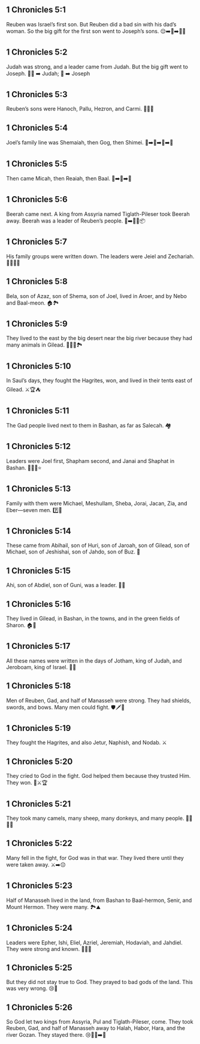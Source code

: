 ## 1 Chronicles 5:1
Reuben was Israel’s first son. But Reuben did a bad sin with his dad’s woman. So the big gift for the first son went to Joseph’s sons. 😔➡️🎁➡️👦👦
## 1 Chronicles 5:2
Judah was strong, and a leader came from Judah. But the big gift went to Joseph. 💪👑 ➡️ Judah; 🎁 ➡️ Joseph
## 1 Chronicles 5:3
Reuben’s sons were Hanoch, Pallu, Hezron, and Carmi. 👨‍👦‍👦
## 1 Chronicles 5:4
Joel’s family line was Shemaiah, then Gog, then Shimei. 👨➡️👦➡️👦➡️👦
## 1 Chronicles 5:5
Then came Micah, then Reaiah, then Baal. 👦➡️👦➡️👦
## 1 Chronicles 5:6
Beerah came next. A king from Assyria named Tiglath-Pileser took Beerah away. Beerah was a leader of Reuben’s people. 👑➡️🏃‍♂️📦
## 1 Chronicles 5:7
His family groups were written down. The leaders were Jeiel and Zechariah. 📝👨‍👨‍👦
## 1 Chronicles 5:8
Bela, son of Azaz, son of Shema, son of Joel, lived in Aroer, and by Nebo and Baal-meon. 🏠🏞️
## 1 Chronicles 5:9
They lived to the east by the big desert near the big river because they had many animals in Gilead. 🐑🐪🌵🏞️
## 1 Chronicles 5:10
In Saul’s days, they fought the Hagrites, won, and lived in their tents east of Gilead. ⚔️🏆⛺
## 1 Chronicles 5:11
The Gad people lived next to them in Bashan, as far as Salecah. 🏘️
## 1 Chronicles 5:12
Leaders were Joel first, Shapham second, and Janai and Shaphat in Bashan. 🧑‍🤝‍🧑⭐
## 1 Chronicles 5:13
Family with them were Michael, Meshullam, Sheba, Jorai, Jacan, Zia, and Eber—seven men. 7️⃣👥
## 1 Chronicles 5:14
These came from Abihail, son of Huri, son of Jaroah, son of Gilead, son of Michael, son of Jeshishai, son of Jahdo, son of Buz. 🌳
## 1 Chronicles 5:15
Ahi, son of Abdiel, son of Guni, was a leader. 🧑‍✈️
## 1 Chronicles 5:16
They lived in Gilead, in Bashan, in the towns, and in the green fields of Sharon. 🏠🌿
## 1 Chronicles 5:17
All these names were written in the days of Jotham, king of Judah, and Jeroboam, king of Israel. 📝👑
## 1 Chronicles 5:18
Men of Reuben, Gad, and half of Manasseh were strong. They had shields, swords, and bows. Many men could fight. 🛡️🗡️🏹
## 1 Chronicles 5:19
They fought the Hagrites, and also Jetur, Naphish, and Nodab. ⚔️
## 1 Chronicles 5:20
They cried to God in the fight. God helped them because they trusted Him. They won. 🙏⚔️🏆
## 1 Chronicles 5:21
They took many camels, many sheep, many donkeys, and many people. 🐪🐑🐴👥
## 1 Chronicles 5:22
Many fell in the fight, for God was in that war. They lived there until they were taken away. ⚔️➡️😔
## 1 Chronicles 5:23
Half of Manasseh lived in the land, from Bashan to Baal-hermon, Senir, and Mount Hermon. They were many. 🏞️⛰️
## 1 Chronicles 5:24
Leaders were Epher, Ishi, Eliel, Azriel, Jeremiah, Hodaviah, and Jahdiel. They were strong and known. 🧑‍✈️💪
## 1 Chronicles 5:25
But they did not stay true to God. They prayed to bad gods of the land. This was very wrong. 😢🚫
## 1 Chronicles 5:26
So God let two kings from Assyria, Pul and Tiglath-Pileser, come. They took Reuben, Gad, and half of Manasseh away to Halah, Habor, Hara, and the river Gozan. They stayed there. 😢🏃‍♂️➡️🏴
